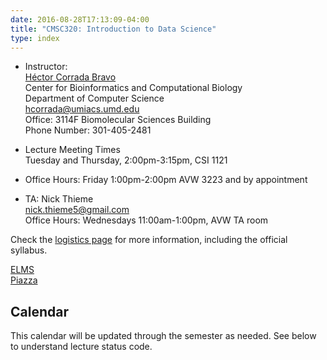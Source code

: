 ```yaml
---
date: 2016-08-28T17:13:09-04:00
title: "CMSC320: Introduction to Data Science"
type: index
---
```


*	Instructor:  
    [H&eacute;ctor Corrada Bravo](http://www.cbcb.umd.edu/~hcorrada)  
    Center for Bioinformatics and Computational Biology  
    Department of Computer Science  
    <hcorrada@umiacs.umd.edu>  
    Office: 3114F Biomolecular Sciences Building  
    Phone Number: 301-405-2481

*	Lecture Meeting Times    
    Tuesday and Thursday, 2:00pm-3:15pm, CSI 1121    

*	Office Hours: Friday 1:00pm-2:00pm AVW 3223 and by appointment

*	TA: Nick Thieme  
    <nick.thieme5@gmail.com>  
    Office Hours: Wednesdays 11:00am-1:00pm, AVW TA room       

Check the [logistics page](logistics/) for more information, including the official syllabus.

[ELMS](https://myelms.umd.edu/courses/1177854)  
[Piazza](https://piazza.com/class/ije6l0thr383ii)

## Calendar

This calendar will be updated through the semester as needed. See below to understand lecture status code.
